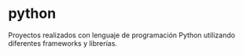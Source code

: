 # python
Proyectos realizados con lenguaje de programación Python utilizando diferentes frameworks y  librerías. 
